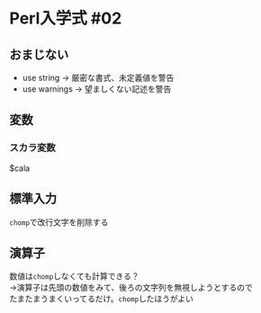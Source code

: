 # Perl入学式 #02

## おまじない

* use string -> 厳密な書式、未定義値を警告
* use warnings -> 望ましくない記述を警告

## 変数

### スカラ変数

$cala

## 標準入力

`chomp`で改行文字を削除する

## 演算子

数値は`chomp`しなくても計算できる？  
    →演算子は先頭の数値をみて、後ろの文字列を無視しようとするので  
    たまたまうまくいってるだけ。`chomp`したほうがよい

